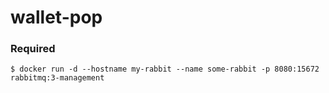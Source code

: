 # wallet-pop

### Required
```
$ docker run -d --hostname my-rabbit --name some-rabbit -p 8080:15672 rabbitmq:3-management
```